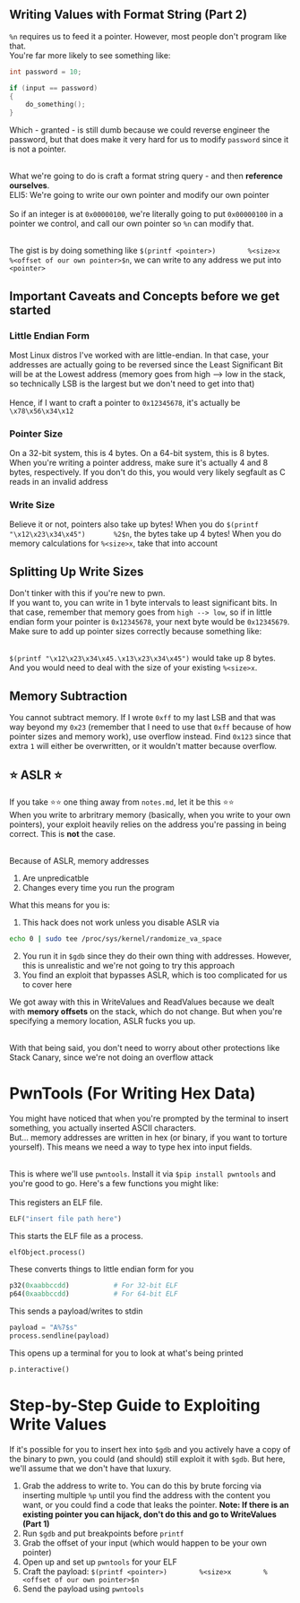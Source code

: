 ## Writing Values with Format String (Part 2)
`%n` requires us to feed it a pointer. However, most people don't program like that. <br />
You're far more likely to see something like:
```c
int password = 10;

if (input == password)
{
    do_something();
}
```
Which - granted - is still dumb because we could reverse engineer the password, but that does make it very hard for us to modify `password` since it is not a pointer.
<br /><br />

What we're going to do is craft a format string query - and then **reference ourselves**. <br />
ELI5: We're going to write our own pointer and modify our own pointer
<br /><br />
So if an integer is at `0x00000100`, we're literally going to put `0x00000100` in a pointer we control, and call our own pointer so `%n` can modify that.
<br /><br />

The gist is by doing something like `$(printf <pointer>)        %<size>x        %<offset of our own pointer>$n`, we can write to any address we put into `<pointer>`

## Important Caveats and Concepts before we get started
### Little Endian Form
Most Linux distros I've worked with are little-endian. In that case, your addresses are actually going to be reversed since the Least Significant Bit will be at the Lowest address (memory goes from high --> low in the stack, so technically LSB is the largest but we don't need to get into that)
<br /><br />
Hence, if I want to craft a pointer to `0x12345678`, it's actually be `\x78\x56\x34\x12`

### Pointer Size
On a 32-bit system, this is 4 bytes. On a 64-bit system, this is 8 bytes. When you're writing a pointer address, make sure it's actually 4 and 8 bytes, respectively. If you don't do this, you would very likely segfault as C reads in an invalid address

### Write Size
Believe it or not, pointers also take up bytes! When you do `$(printf "\x12\x23\x34\x45")       %2$n`, the bytes take up 4 bytes! When you do memory calculations for `%<size>x`, take that into account

## Splitting Up Write Sizes
Don't tinker with this if you're new to pwn. <br />
If you want to, you can write in 1 byte intervals to least significant bits. In that case, remember that memory goes from `high --> low`, so if in little endian form your pointer is `0x12345678`, your next byte would be `0x12345679`. Make sure to add up pointer sizes correctly because something like:
<br><br>

`$(printf "\x12\x23\x34\x45.\x13\x23\x34\x45")` would take up 8 bytes. And you would need to deal with the size of your existing `%<size>x`.

## Memory Subtraction
You cannot subtract memory. If I wrote `0xff` to my last LSB and that was way beyond my `0x23` (remember that I need to use that `0xff` because of how pointer sizes and memory work), use overflow instead. Find `0x123` since that extra `1` will either be overwritten, or it wouldn't matter because overflow.

## ⭐ ASLR ⭐
If you take ⭐⭐ one thing away from `notes.md`, let it be this ⭐⭐ <br />
When you write to arbritrary memory (basically, when you write to your own pointers), your exploit heavily relies on the address you're passing in being correct. This is **not** the case. <br /><br />

Because of ASLR, memory addresses
1. Are unpredicatble
2. Changes every time you run the program

What this means for you is:
1. This hack does not work unless you disable ASLR via 
```sh
echo 0 | sudo tee /proc/sys/kernel/randomize_va_space
```
2. You run it in `$gdb` since they do their own thing with addresses. However, this is unrealistic and we're not going to try this approach
3. You find an exploit that bypasses ASLR, which is too complicated for us to cover here

We got away with this in WriteValues and ReadValues because we dealt with **memory offsets** on the stack, which do not change. But when you're specifying a memory location, ASLR fucks you up. 
<br><br>

With that being said, you don't need to worry about other protections like Stack Canary, since we're not doing an overflow attack

# PwnTools (For Writing Hex Data)
You might have noticed that when you're prompted by the terminal to insert something, you actually inserted ASCII characters. <br />
But... memory addresses are written in hex (or binary, if you want to torture yourself). This means we need a way to type hex into input fields. <br /><br />

This is where we'll use `pwntools`. Install it via `$pip install pwntools` and you're good to go. Here's a few functions you might like:
<br><br>
This registers an ELF file.

```python
ELF("insert file path here")
```

This starts the ELF file as a process.
```python
elfObject.process()
```

These converts things to little endian form for you 
```python
p32(0xaabbccdd)           # For 32-bit ELF
p64(0xaabbccdd)           # For 64-bit ELF
```

This sends a payload/writes to stdin
```python
payload = "A%7$s"
process.sendline(payload)
```

This opens up a terminal for you to look at what's being printed
```python
p.interactive()
```

# Step-by-Step Guide to Exploiting Write Values
If it's possible for you to insert hex into `$gdb` and you actively have a copy of the binary to pwn, you could (and should) still exploit it with `$gdb`. But here, we'll assume that we don't have that luxury.
1. Grab the address to write to. You can do this by brute forcing via inserting multiple `%p` until you find the address with the content you want, or you could find a code that leaks the pointer. **Note: If there is an existing pointer you can hijack, don't do this and go to WriteValues (Part 1)**
2. Run `$gdb` and put breakpoints before `printf`
3. Grab the offset of your input (which would happen to be your own pointer)
4. Open up and set up `pwntools` for your ELF
5. Craft the payload: `$(printf <pointer>)        %<size>x        %<offset of our own pointer>$n`
6. Send the payload using `pwntools`